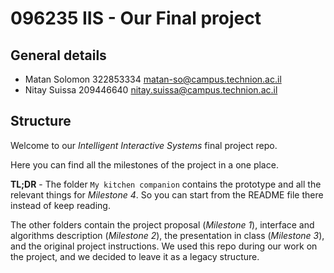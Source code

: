 # 096235 IIS - Our Final project
## General details
* Matan Solomon 322853334 matan-so@campus.technion.ac.il
* Nitay Suissa 209446640 nitay.suissa@campus.technion.ac.il

## Structure
Welcome to our _Intelligent Interactive Systems_ final project repo.

Here you can find all the milestones of the project in a one place.

**TL;DR** - The folder `My kitchen companion` contains the
prototype and all the relevant things for _Milestone 4_.
So you can start from the README file there instead of keep
reading.

The other folders contain the project proposal (_Milestone 1_),
interface and algorithms description (_Milestone 2_), 
the presentation in class (_Milestone 3_), and the original 
project instructions. We used this repo during our work on 
the project, and we decided to leave it as a legacy structure.

